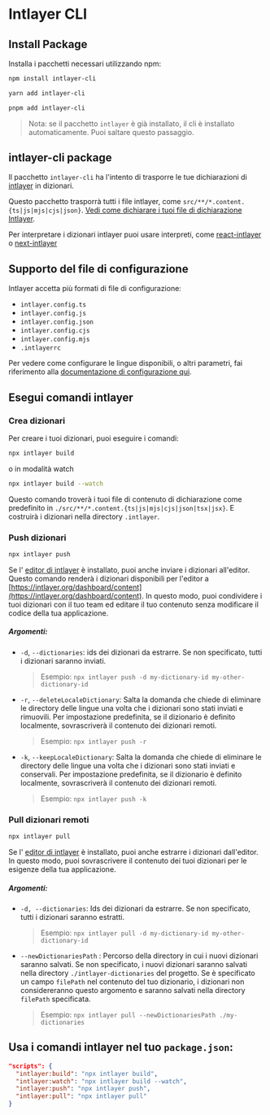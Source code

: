# Intlayer CLI

## Install Package

Installa i pacchetti necessari utilizzando npm:

```bash
npm install intlayer-cli
```

```bash
yarn add intlayer-cli
```

```bash
pnpm add intlayer-cli
```

> Nota: se il pacchetto `intlayer` è già installato, il cli è installato automaticamente. Puoi saltare questo passaggio.

## intlayer-cli package

Il pacchetto `intlayer-cli` ha l'intento di trasporre le tue dichiarazioni di [intlayer](https://github.com/aymericzip/intlayer/blob/main/packages/intlayer/README.md) in dizionari.

Questo pacchetto trasporrà tutti i file intlayer, come `src/**/*.content.{ts|js|mjs|cjs|json}`. [Vedi come dichiarare i tuoi file di dichiarazione Intlayer](https://github.com/aymericzip/intlayer/blob/main/packages/intlayer/README.md).

Per interpretare i dizionari intlayer puoi usare interpreti, come [react-intlayer](https://github.com/aymericzip/intlayer/blob/main/packages/react-intlayer/README.md) o [next-intlayer](https://github.com/aymericzip/intlayer/blob/main/packages/next-intlayer/README.md)

## Supporto del file di configurazione

Intlayer accetta più formati di file di configurazione:

- `intlayer.config.ts`
- `intlayer.config.js`
- `intlayer.config.json`
- `intlayer.config.cjs`
- `intlayer.config.mjs`
- `.intlayerrc`

Per vedere come configurare le lingue disponibili, o altri parametri, fai riferimento alla [documentazione di configurazione qui](https://github.com/aymericzip/intlayer/blob/main/docs/it/configuration.md).

## Esegui comandi intlayer

### Crea dizionari

Per creare i tuoi dizionari, puoi eseguire i comandi:

```bash
npx intlayer build
```

o in modalità watch

```bash
npx intlayer build --watch
```

Questo comando troverà i tuoi file di contenuto di dichiarazione come predefinito in `./src/**/*.content.{ts|js|mjs|cjs|json|tsx|jsx}`. E costruirà i dizionari nella directory `.intlayer`.

### Push dizionari

```bash
npx intlayer push
```

Se l' [editor di intlayer](https://github.com/aymericzip/intlayer/blob/main/docs/it/intlayer_editor.md) è installato, puoi anche inviare i dizionari all'editor. Questo comando renderà i dizionari disponibili per l'editor a [https://intlayer.org/dashboard/content](https://intlayer.org/dashboard/content). In questo modo, puoi condividere i tuoi dizionari con il tuo team ed editare il tuo contenuto senza modificare il codice della tua applicazione.

##### Argomenti:

- `-d`, `--dictionaries`: ids dei dizionari da estrarre. Se non specificato, tutti i dizionari saranno inviati.
  > Esempio: `npx intlayer push -d my-dictionary-id my-other-dictionary-id`
- `-r`, `--deleteLocaleDictionary`: Salta la domanda che chiede di eliminare le directory delle lingue una volta che i dizionari sono stati inviati e rimuovili. Per impostazione predefinita, se il dizionario è definito localmente, sovrascriverà il contenuto dei dizionari remoti.
  > Esempio: `npx intlayer push -r`
- `-k`, `--keepLocaleDictionary`: Salta la domanda che chiede di eliminare le directory delle lingue una volta che i dizionari sono stati inviati e conservali. Per impostazione predefinita, se il dizionario è definito localmente, sovrascriverà il contenuto dei dizionari remoti.
  > Esempio: `npx intlayer push -k`

### Pull dizionari remoti

```bash
npx intlayer pull
```

Se l' [editor di intlayer](https://github.com/aymericzip/intlayer/blob/main/docs/it/intlayer_editor.md) è installato, puoi anche estrarre i dizionari dall'editor. In questo modo, puoi sovrascrivere il contenuto dei tuoi dizionari per le esigenze della tua applicazione.

##### Argomenti:

- `-d, --dictionaries`: Ids dei dizionari da estrarre. Se non specificato, tutti i dizionari saranno estratti.
  > Esempio: `npx intlayer pull -d my-dictionary-id my-other-dictionary-id`
- `--newDictionariesPath` : Percorso della directory in cui i nuovi dizionari saranno salvati. Se non specificato, i nuovi dizionari saranno salvati nella directory `./intlayer-dictionaries` del progetto. Se è specificato un campo `filePath` nel contenuto del tuo dizionario, i dizionari non considereranno questo argomento e saranno salvati nella directory `filePath` specificata.
  > Esempio: `npx intlayer pull --newDictionariesPath ./my-dictionaries`

## Usa i comandi intlayer nel tuo `package.json`:

```json
"scripts": {
  "intlayer:build": "npx intlayer build",
  "intlayer:watch": "npx intlayer build --watch",
  "intlayer:push": "npx intlayer push",
  "intlayer:pull": "npx intlayer pull"
}
```
